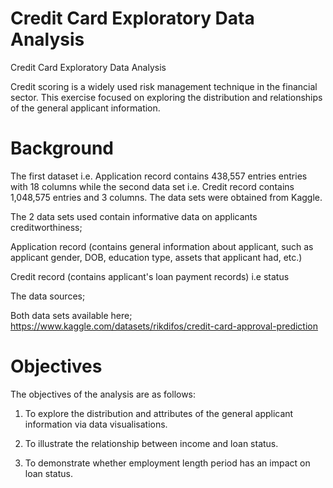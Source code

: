 # Credit Card Exploratory Data Analysis
Credit Card Exploratory Data Analysis

Credit scoring is a widely used risk management technique in the financial sector. This exercise focused on exploring the distribution and relationships of the general applicant information.

# Background

The first dataset i.e. Application record contains 438,557 entries entries with 18 columns while the second data set i.e. Credit record contains 1,048,575 entries and 3 columns. The data sets were obtained from Kaggle.

The 2 data sets used contain informative data on applicants creditworthiness;

Application record (contains general information about applicant, such as applicant gender, DOB, education type, assets that applicant had, etc.)

Credit record (contains applicant's loan payment records) i.e status

The data sources;

Both data sets available here; https://www.kaggle.com/datasets/rikdifos/credit-card-approval-prediction

# Objectives

The objectives of the analysis are as follows:

1. To explore the distribution and attributes of the general applicant information via data visualisations.

2. To illustrate the relationship between income and loan status.

3. To demonstrate whether employment length period has an impact on loan status.
